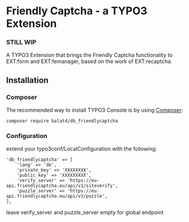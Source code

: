 # Friendly Captcha - a TYPO3 Extension

### **STILL WIP**

A TYPO3 Extension that brings the Friendly Captcha functionality to EXT:form and EXT:femanager, based on the work of EXT:recaptcha.

## Installation
### Composer
The recommended way to install TYPO3 Console is by using [Composer](https://getcomposer.org):

    composer require balatd/db_friendlycaptcha

### Configuration

extend your typo3conf/LocalConfiguration with the following:

    'db_friendlycaptcha' => [
        'lang' => 'de',
        'private_key' => 'XXXXXXXX',
        'public_key' => 'XXXXXXXXX',
        'verify_server' => 'https://eu-api.friendlycaptcha.eu/api/v1/siteverify',
        'puzzle_server' => 'https://eu-api.friendlycaptcha.eu/api/v1/puzzle',
    ],

leave verify_server and puzzle_server empty for global endpoint
